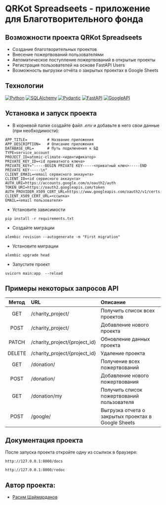 # QRKot Spreadseets - приложение для Благотворительного фонда

## Возможности проекта QRKot Spreadseets

- Создание благотворительных проектов
- Внесение пожертвований пользователями
- Автоматическое поступление пожертвований в открытые проекты
- Регистрация пользователей на основе FastAPI Users
- Возможность выгрузки отчёта о закрытых проектах в Google Sheets

## Технологии

[![Python](https://img.shields.io/badge/Python-000?style=for-the-badge)](https://www.python.org/)
[![SQLAlchemy](https://img.shields.io/badge/SQLAlchemy-000?style=for-the-badge)](https://www.sqlalchemy.org/)
[![Pydantic](https://img.shields.io/badge/Pydantic-000?style=for-the-badge)](https://docs.pydantic.dev/latest/)
[![FastAPI](https://img.shields.io/badge/FastAPI-000?style=for-the-badge)](https://fastapi.tiangolo.com/)
[![GoogleAPI](https://img.shields.io/badge/google-000?style=for-the-badge)](https://pypi.org/project/aiogoogle/)

## Установка и запуск проекта

- В корневой папке создайте файл *.env* и добавьте в него свои данные (при необходимости):

```
APP_TITLE=         # Название приложения
APP_DESCRIPTION=   # Описание приложения
DATABASE_URL=      # Путь подключения к БД
TYPE=service_account
PROJECT_ID=atomic-climate-<идентификатор>
PRIVATE_KEY_ID=<id приватного ключа>
PRIVATE_KEY="-----BEGIN PRIVATE KEY-----<приватный ключ>-----END PRIVATE KEY-----\n"
CLIENT_EMAIL=<email сервисного аккаунта>
CLIENT_ID=<id сервисного аккаунта>
AUTH_URI=https://accounts.google.com/o/oauth2/auth
TOKEN_URI=https://oauth2.googleapis.com/token
AUTH_PROVIDER_X509_CERT_URL=https://www.googleapis.com/oauth2/v1/certs
CLIENT_X509_CERT_URL=<ссылка>
EMAIL=<email пользователя>
```
- Установите зависимости
```shell
pip install -r requirements.txt
```
- Создайте миграции

```shell
alembic revision --autogenerate -m "First migration" 
```

- Установите миграции

```shell
alembic upgrade head
```

- Запустите проект

```shell
uvicorn main:app  --reload
```

## Примеры некоторых запросов API

|Метод   |URL                             |Описание                                             |
|:------:|:-------------------------------|:----------------------------------------------------|
| GET    | /charity_project/              | Получить список всех проектов                       |
| POST   | /charity_project/              | Добавление нового проекта                           |
| PATCH  | /charity_project/{project_id}  | Обновление данных проекта                           |
| DELETE | /charity_project/{project_id}  | Удаление проекта                                    |
| GET    | /donation/                     | Получение всех пожертвований                        |
| POST   | /donation/                     | Добавление нового пожертвования                     |
| GET    | /donation/my                   | Получить список пожертвований пользователя          |
| POST   | /google/                       | Выгрузка отчета о закрытых проектах в Google Sheets |

## Документация проекта

После запуска проекта откройте одну из ссылкок в браузере:

```shell
http://127.0.0.1:8000/docs
```

```shell
http://127.0.0.1:8000/redoc
```

## Автор проекта:

- [Расим Шаймарданов](https://github.com/RaShaimardanov/)

